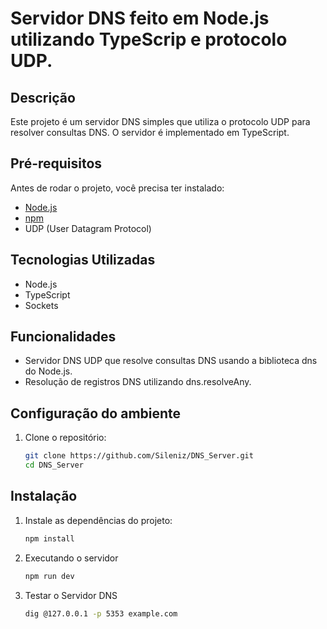 # Servidor DNS feito em Node.js utilizando TypeScrip e protocolo UDP.

## Descrição

Este projeto é um servidor DNS simples que utiliza o protocolo UDP para resolver consultas DNS. O servidor é implementado em TypeScript.

## Pré-requisitos

Antes de rodar o projeto, você precisa ter instalado:

- [Node.js](https://nodejs.org/)
- [npm](https://www.npmjs.com/)
- UDP (User Datagram Protocol)

## Tecnologias Utilizadas

- Node.js
- TypeScript
- Sockets
## Funcionalidades

- Servidor DNS UDP que resolve consultas DNS usando a biblioteca dns do Node.js.
- Resolução de registros DNS utilizando dns.resolveAny.

## Configuração do ambiente

1. Clone o repositório:

    ```bash
    git clone https://github.com/Sileniz/DNS_Server.git
    cd DNS_Server
    ```

## Instalação

1. Instale as dependências do projeto:

    ```bash
    npm install
    ```
2. Executando o servidor
    ```bash
    npm run dev
    ```

3. Testar o Servidor DNS
    ```bash
    dig @127.0.0.1 -p 5353 example.com
<br></br>